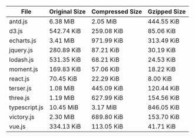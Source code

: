 | File | Original Size | Compressed Size | Gzipped Size |
| --- | --- | --- | --- |
| antd.js | 6.38 MiB | 2.05 MiB | 444.55 KiB |
| d3.js | 542.74 KiB | 259.08 KiB | 85.06 KiB |
| echarts.js | 3.41 MiB | 971.99 KiB | 313.49 KiB |
| jquery.js | 280.89 KiB | 87.21 KiB | 30.19 KiB |
| lodash.js | 531.35 KiB | 68.21 KiB | 24.53 KiB |
| moment.js | 169.83 KiB | 57.06 KiB | 18.22 KiB |
| react.js | 70.45 KiB | 22.29 KiB | 8.00 KiB |
| terser.js | 1.08 MiB | 445.09 KiB | 120.44 KiB |
| three.js | 1.19 MiB | 627.99 KiB | 154.56 KiB |
| typescript.js | 10.45 MiB | 3.17 MiB | 846.05 KiB |
| victory.js | 2.30 MiB | 689.80 KiB | 153.70 KiB |
| vue.js | 334.13 KiB | 113.05 KiB | 41.71 KiB |
